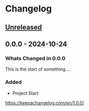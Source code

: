 # Changelog
<!-- markdownlint-disable MD024 -->
<!-- changelog-begin -->

## [Unreleased](<https://github.com/DonalChilde/pdf2txt/compare/0.0.0...dev>)
<!-- Dont forget to:
    - Update the Unreleased compare version to latest release tag
    - Update compare/_previous_version_tag_
    - Delete <a></a> tag
    - Update issues and pull requests as needed.-->
<!-- Copy paste release notes below here -->
<!-- scriv-insert-here -->

## 0.0.0 - 2024-10-24

### Whats Changed in 0.0.0

This is the start of something....

### Added

- Project Start

<https://keepachangelog.com/en/1.0.0/>

<!-- changelog-end -->
